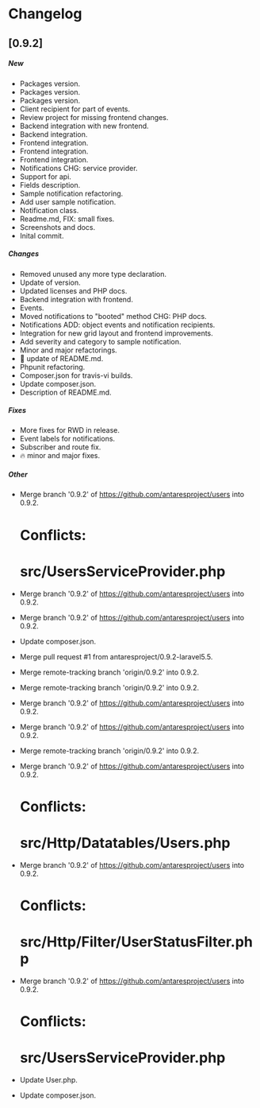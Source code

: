 # Changelog


## [0.9.2]

##### New

* Packages version. 
* Packages version. 
* Packages version. 
* Client recipient for part of events. 
* Review project for missing frontend changes. 
* Backend integration with new frontend. 
* Backend integration. 
* Frontend integration. 
* Frontend integration. 
* Frontend integration. 
* Notifications CHG: service provider. 
* Support for api. 
* Fields description. 
* Sample notification refactoring. 
* Add user sample notification. 
* Notification class. 
* Readme.md, FIX: small fixes. 
* Screenshots and docs. 
* Inital commit. 

##### Changes

* Removed unused any more type declaration. 
* Update of version. 
* Updated licenses and PHP docs. 
* Backend integration with frontend. 
* Events. 
* Moved notifications to "booted" method CHG: PHP docs. 
* Notifications ADD: object events and notification recipients. 
* Integration for new grid layout and frontend improvements. 
* Add severity and category to sample notification. 
* Minor and major refactorings. 
* :book: update of README.md. 
* Phpunit refactoring. 
* Composer.json for travis-vi builds. 
* Update composer.json. 
* Description of README.md. 

##### Fixes

* More fixes for RWD in release. 
* Event labels for notifications. 
* Subscriber and route fix. 
* :fire: minor and major fixes. 

##### Other

* Merge branch '0.9.2' of https://github.com/antaresproject/users into 0.9.2. 

  # Conflicts:
  #	src/UsersServiceProvider.php

* Merge branch '0.9.2' of https://github.com/antaresproject/users into 0.9.2. 
* Merge branch '0.9.2' of https://github.com/antaresproject/users into 0.9.2. 
* Update composer.json. 
* Merge pull request #1 from antaresproject/0.9.2-laravel5.5. 
* Merge remote-tracking branch 'origin/0.9.2' into 0.9.2. 
* Merge remote-tracking branch 'origin/0.9.2' into 0.9.2. 
* Merge branch '0.9.2' of https://github.com/antaresproject/users into 0.9.2. 
* Merge branch '0.9.2' of https://github.com/antaresproject/users into 0.9.2. 
* Merge remote-tracking branch 'origin/0.9.2' into 0.9.2. 
* Merge branch '0.9.2' of https://github.com/antaresproject/users into 0.9.2. 

  # Conflicts:
  #	src/Http/Datatables/Users.php

* Merge branch '0.9.2' of https://github.com/antaresproject/users into 0.9.2. 

  # Conflicts:
  #	src/Http/Filter/UserStatusFilter.php

* Merge branch '0.9.2' of https://github.com/antaresproject/users into 0.9.2. 

  # Conflicts:
  #	src/UsersServiceProvider.php

* Update User.php. 
* Update composer.json. 

